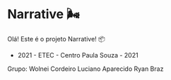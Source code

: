 # Narrative :wind_face:

Olá!  Este é o projeto Narrative! :package:

- 2021 - ETEC - Centro Paula Souza - 2021

Grupo:
Wolnei Cordeiro
Luciano Aparecido
Ryan Braz
